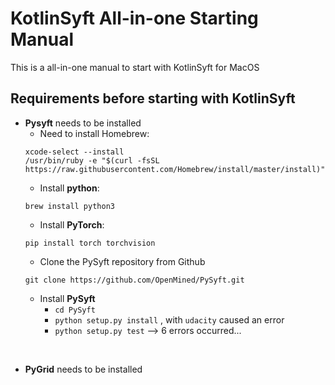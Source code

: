 # KotlinSyft All-in-one Starting Manual
This is a all-in-one manual to start with KotlinSyft for MacOS

## Requirements before starting with KotlinSyft
- **Pysyft** needs to be installed
  - Need to install Homebrew: <br>
  ```
  xcode-select --install 
  /usr/bin/ruby -e "$(curl -fsSL https://raw.githubusercontent.com/Homebrew/install/master/install)"
  ```
  - Install **python**:
  ```
  brew install python3
  ```
  - Install **PyTorch**:
  ```
  pip install torch torchvision
  ```
  - Clone the PySyft repository from Github
  ```
  git clone https://github.com/OpenMined/PySyft.git
  ```
  - Install **PySyft**
    - ```cd PySyft```
    - ```python setup.py install``` , with ```udacity``` caused an error
    - ```python setup.py test``` --> 6 errors occurred...
<br>

- **PyGrid** needs to be installed
